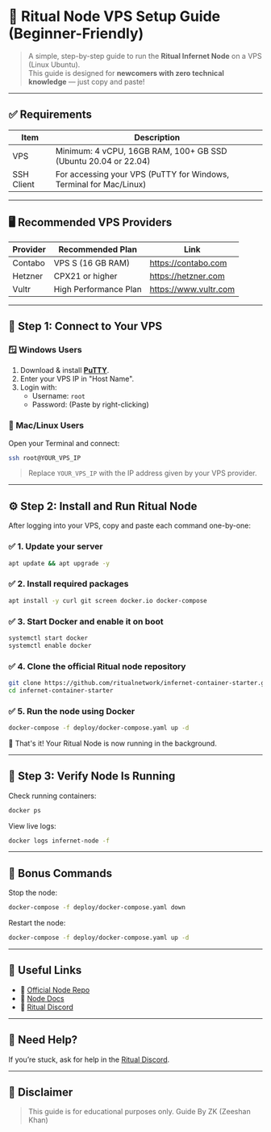 # 🧠 Ritual Node VPS Setup Guide (Beginner-Friendly)

> A simple, step-by-step guide to run the **Ritual Infernet Node** on a VPS (Linux Ubuntu).  
> This guide is designed for **newcomers with zero technical knowledge** — just copy and paste!

---

## ✅ Requirements

| Item              | Description                                                         |
|-------------------|---------------------------------------------------------------------|
| VPS               | Minimum: 4 vCPU, 16GB RAM, 100+ GB SSD (Ubuntu 20.04 or 22.04)      |
| SSH Client        | For accessing your VPS (PuTTY for Windows, Terminal for Mac/Linux)  |

---

## 🖥 Recommended VPS Providers

| Provider   | Recommended Plan         | Link                        |
|------------|--------------------------|-----------------------------|
| Contabo    | VPS S (16 GB RAM)        | https://contabo.com         |
| Hetzner    | CPX21 or higher          | https://hetzner.com         |
| Vultr      | High Performance Plan    | https://www.vultr.com       |

---

## 🔐 Step 1: Connect to Your VPS

### 🪟 Windows Users
1. Download & install **[PuTTY](https://www.putty.org/)**.
2. Enter your VPS IP in "Host Name".
3. Login with:
   - Username: `root`
   - Password: (Paste by right-clicking)

### 🍎 Mac/Linux Users
Open your Terminal and connect:
```bash
ssh root@YOUR_VPS_IP
```
> Replace `YOUR_VPS_IP` with the IP address given by your VPS provider.

---

## ⚙️ Step 2: Install and Run Ritual Node

After logging into your VPS, copy and paste each command one-by-one:

### ✅ 1. Update your server
```bash
apt update && apt upgrade -y
```

### ✅ 2. Install required packages
```bash
apt install -y curl git screen docker.io docker-compose
```

### ✅ 3. Start Docker and enable it on boot
```bash
systemctl start docker
systemctl enable docker
```

### ✅ 4. Clone the official Ritual node repository
```bash
git clone https://github.com/ritualnetwork/infernet-container-starter.git
cd infernet-container-starter
```

### ✅ 5. Run the node using Docker
```bash
docker-compose -f deploy/docker-compose.yaml up -d
```

🎉 That's it! Your Ritual Node is now running in the background.

---

## 🧪 Step 3: Verify Node Is Running

Check running containers:
```bash
docker ps
```

View live logs:
```bash
docker logs infernet-node -f
```

---

## 🛑 Bonus Commands

Stop the node:
```bash
docker-compose -f deploy/docker-compose.yaml down
```

Restart the node:
```bash
docker-compose -f deploy/docker-compose.yaml up -d
```

---

## 🔗 Useful Links

- 🔧 [Official Node Repo](https://github.com/ritualnetwork/infernet-container-starter)
- 📖 [Node Docs](https://ritual.academy/nodes/setup/)
- 💬 [Ritual Discord](https://discord.gg/ritual)

---

## 🙋 Need Help?

If you’re stuck, ask for help in the [Ritual Discord](https://discord.gg/ritual).

---

## 📢 Disclaimer

> This guide is for educational purposes only. Guide By ZK (Zeeshan Khan)
